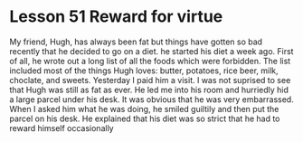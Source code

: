 # Lesson 51 Reward for virtue

My friend, Hugh, has always been fat but things have gotten so bad recently that he decided to go on a diet. he started his diet a week ago. First of all, he wrote out a long list of all the foods which were forbidden. The list included most of the things Hugh loves: butter, potatoes, rice beer, milk, choclate, and sweets. Yesterday I paid him a visit. I was not suprised to see that Hugh was still as fat as ever. He led me into his room and hurriedly hid a large parcel under his desk. It was obvious that he was very embarrassed. When I asked him what he was doing, he smiled guiltily and then put the parcel on his desk. He explained that his diet was so strict that he had to reward himself occasionally
